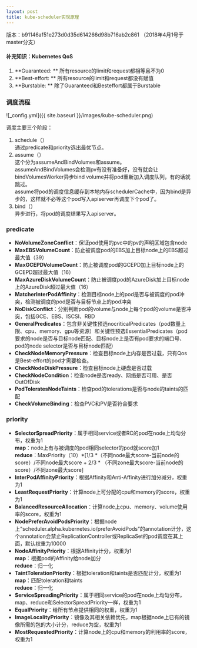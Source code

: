 ```yaml
---
layout: post
title: kube-scheduler实现原理
---
```


版本：b91146af51e273d0d35d614266d98b716ab2c861 （2018年4月1号于master分支）

#### 补充知识：Kubernetes QoS

1. **Guaranteed: ** 所有resource的limit和request都相等且不为0
2. **Best-effort: ** 所有resource的limit和request都没有赋值
3. **Burstable: ** 除了Guaranteed和Besteffort都属于Burstable

### 调度流程

![_config.yml]({{ site.baseurl }}/images/kube-scheduler.png)<br />

调度主要三个阶段：<br />
1. schedule（）<br />
通过predicate和priority选出最优节点。<br />
2. assume（）<br />
这个分为assumeAndBindVolumes和assume。<br />
assumeAndBindVolumes会检测pv有没有准备好，没有就会让bindVolumesWorker异步bind volume并将pod重新加入调度队列，有的话就跳过。<br />
assume将pod的调度信息缓存到本地内存schedulerCache中，因为bind是异步的，这样就不必等这个pod写入apiserver再调度下个pod了。<br />
3. bind（）<br />
异步进行，将pod的调度结果写入apiserver。<br />

### predicate

* **NoVolumeZoneConflict**：保证pod使用的pvc中的pv的声明区域包含node
* **MaxEBSVolumeCount**：防止被调度pod的EBS加上目标node上的EBS超过最大值（39）
* **MaxGCEPDVolumeCount**：防止被调度pod的GCEPD加上目标node上的GCEPD超过最大值（16）
* **MaxAzureDiskVolumeCount**：防止被调度pod的AzureDisk加上目标node上的AzureDisk超过最大值（16）
* **MatcherInterPodAffinity**：检测目标node上的pod是否与被调度的pod冲突，检测被调度的pod是否与目标节点上的pod冲突
* **NoDiskConflict**：分别判断pod的volume与node上每个pod的volume是否冲突，包括GCE、EBS、ISCSI、RBD
* **GeneralPredicates**：包含非关键性预选nocriticalPredicates（pod数量上限、cpu、memory、gpu等资源）和关键性预选EssentialPredicates（pod要求的node是否与目标node匹配、目标node上是否有pod要求的端口号、pod的node selector是否与目标node匹配）
* **CheckNodeMemoryPressure**：检查目标node上内存是否过载，只有Qos是Best-effort的pod才需要检查。
* **CheckNodeDiskPressure**：检查目标node上硬盘是否过载
* **CheckNodeCondition**：检查node是否ready、网络是否可用、是否OutOfDisk
* **PodToleratesNodeTaints**：检查pod的tolerations是否与node的taints的匹配
* **CheckVolumeBinding**：检查PVC和PV是否符合要求

### priority

* **SelectorSpreadPriority**：属于相同service或者RC的pod在node上均匀分布，权重为1 <br />
    **map**：node上有与被调度的pod相同selector的pod就score加1 <br />
    **reduce**：MaxPriority（10）*[1/3 *（不同node最大score-当前node的score）/不同node最大score + 2/3 * （不同zone最大score-当前node的score）/不同zone最大score]
* **InterPodAffinityPriority**：根据Affinity和Anti-Affinity进行加分减分，权重为1
* **LeastRequestPriority**：计算node上可分配的cpu和memory的score，权重为1
* **BalancedResourceAllocation**：计算node上cpu、memory、volume使用率的score，权重为1
* **NodePreferAvoidPodsPriority**：根据node上"scheduler.alpha.kubernetes.io/preferAvoidPods”的annotation计分，这个annotation会禁止ReplicationController或ReplicaSet的pod调度在其上面，默认权重为10000
* **NodeAffinityPriority**：根据Affinity计分，权重为1 <br />
    **map**：根据pod的Affinity给node加分 <br />
    **reduce**：归一化
* **TaintTolerationPriority**：根据toleration和taints是否匹配计分，权重为1 <br />
    **map**：匹配toleration和taints <br />
    **reduce**：归一化
* **ServiceSpreadingPriority**：属于相同service的pod在node上均匀分布，map、reduce和SelectorSpreadPriority一样，权重为1
* **EqualPriority**：给所有节点提供相同的权重，权重为1
* **ImageLocalityPriority**：镜像及其相关依赖优先，map根据node上已有的镜像所需的包的大小计分，reduce为空，权重为1
* **MostRequestedPriority**：计算node上的cpu和memory的利用率的score，权重为1
